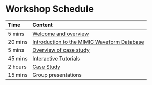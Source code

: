 # Workshop Schedule

| Time | Content |
| :--- | :--- |
| 5 mins | [Welcome and overview](../workshop) |
| 20 mins | [Introduction to the MIMIC Waveform Database](../workshop) |
| 5 mins | [Overview of case study](../case-study) |
| 45 mins | [Interactive Tutorials](../tutorials) |
| 2 hours | [Case Study](../case-study) |
| 15 mins | Group presentations |

